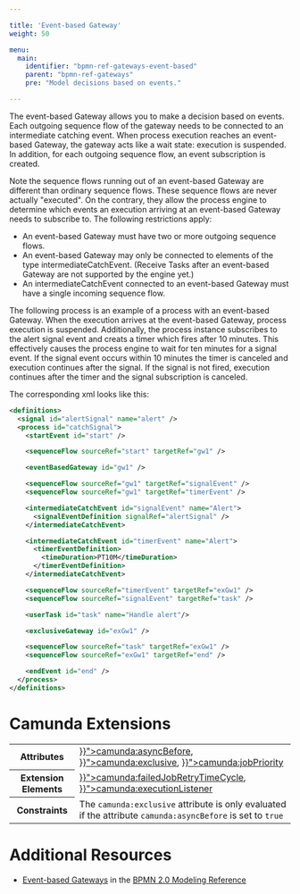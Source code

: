 ```yaml
---

title: 'Event-based Gateway'
weight: 50

menu:
  main:
    identifier: "bpmn-ref-gateways-event-based"
    parent: "bpmn-ref-gateways"
    pre: "Model decisions based on events."

---
```


The event-based Gateway allows you to make a decision based on events. Each outgoing sequence flow of the gateway needs to be connected to an intermediate catching event. When process execution reaches an event-based Gateway, the gateway acts like a wait state: execution is suspended. In addition, for each outgoing sequence flow, an event subscription is created.

Note the sequence flows running out of an event-based Gateway are different than ordinary sequence flows. These sequence flows are never actually "executed". On the contrary, they allow the process engine to determine which events an execution arriving at an event-based Gateway needs to subscribe to. The following restrictions apply:

*   An event-based Gateway must have two or more outgoing sequence flows.
*   An event-based Gateway may only be connected to elements of the type intermediateCatchEvent.
    (Receive Tasks after an event-based Gateway are not supported by the engine yet.)
*   An intermediateCatchEvent connected to an event-based Gateway must have a single incoming sequence flow.

The following process is an example of a process with an event-based Gateway. When the execution arrives at the event-based Gateway, process execution is suspended. Additionally, the process instance subscribes to the alert signal event and creats a timer which fires after 10 minutes. This effectively causes the process engine to wait for ten minutes for a signal event. If the signal event occurs within 10 minutes the timer is canceled and execution continues after the signal. If the signal is not fired, execution continues after the timer and the signal subscription is canceled.

<div data-bpmn-diagram="../bpmn/event-based-gateway"></div>

The corresponding xml looks like this:

```xml
<definitions>
  <signal id="alertSignal" name="alert" />
  <process id="catchSignal">
    <startEvent id="start" />

    <sequenceFlow sourceRef="start" targetRef="gw1" />

    <eventBasedGateway id="gw1" />

    <sequenceFlow sourceRef="gw1" targetRef="signalEvent" />
    <sequenceFlow sourceRef="gw1" targetRef="timerEvent" />

    <intermediateCatchEvent id="signalEvent" name="Alert">
      <signalEventDefinition signalRef="alertSignal" />
    </intermediateCatchEvent>

    <intermediateCatchEvent id="timerEvent" name="Alert">
      <timerEventDefinition>
        <timeDuration>PT10M</timeDuration>
      </timerEventDefinition>
    </intermediateCatchEvent>

    <sequenceFlow sourceRef="timerEvent" targetRef="exGw1" />
    <sequenceFlow sourceRef="signalEvent" targetRef="task" />

    <userTask id="task" name="Handle alert"/>

    <exclusiveGateway id="exGw1" />

    <sequenceFlow sourceRef="task" targetRef="exGw1" />
    <sequenceFlow sourceRef="exGw1" targetRef="end" />

    <endEvent id="end" />
  </process>
</definitions>
```


# Camunda Extensions

<table class="table table-striped">
  <tr>
    <th>Attributes</th>
    <td>
      <a href="{{< relref "reference/bpmn20/custom-extensions/extension-attributes.md#asyncbefore" >}}">camunda:asyncBefore</a>,
      <a href="{{< relref "reference/bpmn20/custom-extensions/extension-attributes.md#exclusive" >}}">camunda:exclusive</a>,
      <a href="{{< relref "reference/bpmn20/custom-extensions/extension-attributes.md#jobpriority" >}}">camunda:jobPriority</a>
    </td>
  </tr>
  <tr>
    <th>Extension Elements</th>
    <td>
      <a href="{{< relref "reference/bpmn20/custom-extensions/extension-elements.md#failedjobretrytimecycle" >}}">camunda:failedJobRetryTimeCycle</a>,
      <a href="{{< relref "reference/bpmn20/custom-extensions/extension-elements.md#executionlistener" >}}">camunda:executionListener</a>
    </td>
  </tr>
  <tr>
    <th>Constraints</th>
    <td>
      The <code>camunda:exclusive</code> attribute is only evaluated if the attribute
      <code>camunda:asyncBefore</code> is set to <code>true</code>
    </td>
  </tr>
</table>


# Additional Resources

*   [Event-based Gateways](http://camunda.org/bpmn/reference.html#gateways-event-based-gateways) in the [BPMN 2.0 Modeling Reference](http://camunda.org/bpmn/reference.html)
